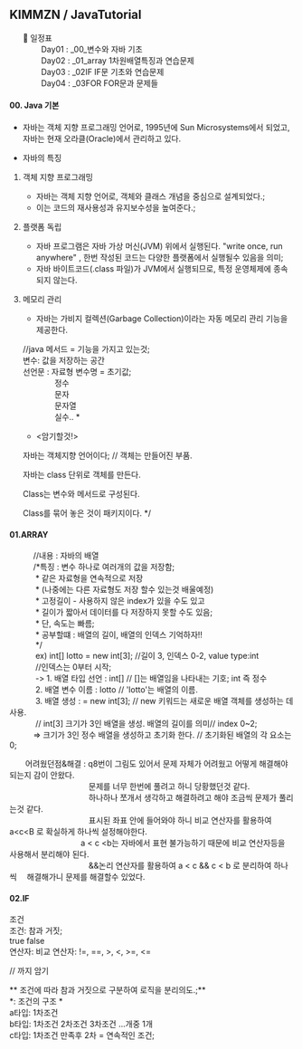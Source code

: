 ## KIMMZN / JavaTutorial
&nbsp;&nbsp;&nbsp;&nbsp;&nbsp; 📝 일정표  
  　　　　Day01 : _00_변수와 자바 기초  
  　　　　Day02 : _01_array 1차원배열특징과 연습문제  
  　　　　Day03 : _02IF IF문 기초와 연습문제  
         　　　　Day04 : _03FOR FOR문과 문제들
	  

 ####  00. Java 기본
   
   - 자바는 객체 지향 프로그래밍 언어로, 1995년에 Sun Microsystems에서 되었고, 자바는 현재 오라클(Oracle)에서 관리하고 있다.
   * 자바의 특징 
   1. 객체 지향 프로그래밍
      - 자바는 객체 지향 언어로, 객체와 클래스 개념을 중심으로 설계되었다.;
      - 이는 코드의 재사용성과 유지보수성을 높여준다.;
     
   2. 플랫폼 독립
      - 자바 프로그램은 자바 가상 머신(JVM) 위에서 실행된다. "write once, run anywhere" , 한번 작성된 코드는 다양한 플랫폼에서 실행될수 있음을 의미;
      - 자바 바이트코드(.class 파일)가 JVM에서 실행되므로, 특정 운영체제에 종속되지 않는다.

   3. 메모리 관리
      - 자바는 가비지 컬렉션(Garbage Collection)이라는 자동 메모리 관리 기능을 제공한다.
      
      //java
		메서드 = 기능을 가지고 있는것;  
		변수: 값을 저장하는 공간  
		선언문 :  자료형 변수명 = 초기값;  
 		    정수  
 		    문자  
 		    문자열  
 		    실수..
		 * 
		 * <암기할것!>  
   
		자바는 객체지향 언어이다; // 객체는 만들어진 부품.
  
		자바는 class 단위로 객체를 만든다.
  
		Class는 변수와 메서드로 구성된다.
  
		Class를 묶어 놓은 것이 패키지이다. */
		

#### 01.ARRAY

   //내용 : 자바의 배열  
		   /*특징 : 변수 하나로 여러개의 값을 저장함;  
		    * 		같은 자료형을 연속적으로 저장  
		    * 		(나중에는 다른 자료형도 저장 할수 있는것 배울예정)  
		    * 		고정길이 - 사용하지 않은 index가 있을 수도 있고  
		    * 				 길이가 짧아서 데이터를 다 저장하지 못할 수도 있음;  
		    * 				 단, 속도는 빠름;  
		    * 공부할떄 : 배열의 길이, 배열의 인덱스 기억하자!!  
		    */  
          ex) int[] lotto = new int[3]; //길이 3, 인덱스 0-2, value type:int  
                                        //인덱스는 0부터 시작;  
          -> 1. 배열 타입 선언 : int[] // []는 배열임을 나타내는 기호; int 즉 정수  
             2. 배열 변수 이름 : lotto // 'lotto'는 배열의 이름.   
             3. 배열 생성 : = new int[3]; // new 키워드는 새로운 배열 객체를 생성하는 데 사용.  
                                         // int[3] 크기가 3인 배열을 생성. 배열의 길이를 의미// index 0~2;  
          => 크기가 3인 정수 배열을 생성하고 초기화 한다.    // 초기화된 배열의 각 요소는 0;  
                                      
                                                      
  어려웠던점&해결 : q8번이 그림도 있어서 문제 자체가 어려웠고 어떻게 해결해야되는지 감이 안왔다.    
                    문제를 너무 한번에 풀려고 하니 당황했던것 같다.  
                    하나하나 쪼개서 생각하고 해결하려고 해야 조금씩 문제가 풀리는것 같다.  
                    표시된 좌표 안에 들어와야 하니 비교 연산자를 활용하여 a<c<B 로 확실하게 하나씩 설정해야한다.  
                    a < c <b는 자바에서 표현 불가능하기 때문에 비교 연산자등을 사용해서 분리해야 된다.  
                    &&논리 연산자를 활용하여 a < c && c < b 로 분리하여 하나씩  해결해가니 문제를 해결할수 있었다.  
		    
      
      
      
      
####   02.IF
   
조건  
조건: 참과 거짓;  
true false  
연산자: 비교 연산자: !=, ==, >, <, >=, <=  

// 까지 암기  
  
** 조건에 따라 참과 거짓으로 구분하여 로직을 분리의도.;**  
*: 조건의 구조 *  
a타입: 1차조건  
b타입: 1차조건 2차조건 3차조건 ...개중 1개  
c타입: 1차조건 만족후 2차 = 연속적인 조건;  



     
		    
